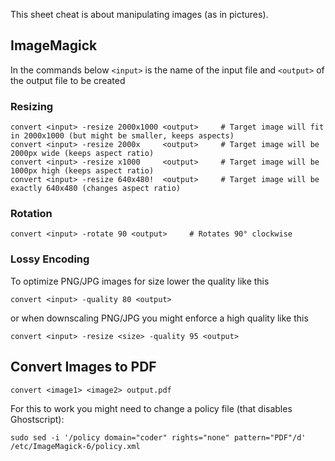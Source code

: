 This sheet cheat is about manipulating images (as in pictures).

## ImageMagick

In the commands below `<input>` is the name of the input file and `<output>` of the output file to be created

### Resizing

    convert <input> -resize 2000x1000 <output>     # Target image will fit in 2000x1000 (but might be smaller, keeps aspects)
    convert <input> -resize 2000x     <output>     # Target image will be 2000px wide (keeps aspect ratio)
    convert <input> -resize x1000     <output>     # Target image will be 1000px high (keeps aspect ratio)
    convert <input> -resize 640x480!  <output>     # Target image will be exactly 640x480 (changes aspect ratio)

### Rotation

    convert <input> -rotate 90 <output>     # Rotates 90° clockwise
    
### Lossy Encoding

To optimize PNG/JPG images for size lower the quality like this

    convert <input> -quality 80 <output>

or when downscaling PNG/JPG you might enforce a high quality like this

    convert <input> -resize <size> -quality 95 <output>
    
## Convert Images to PDF

    convert <image1> <image2> output.pdf

For this to work you might need to change a policy file (that disables Ghostscript):

    sudo sed -i '/policy domain="coder" rights="none" pattern="PDF"/d' /etc/ImageMagick-6/policy.xml
